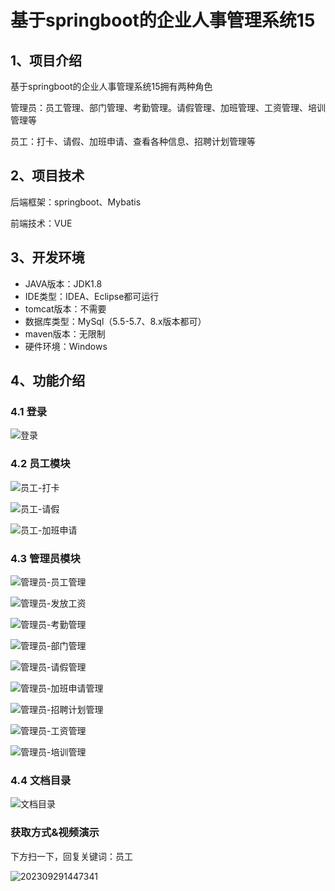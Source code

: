 # 基于springboot的企业人事管理系统15



## 1、项目介绍

基于springboot的企业人事管理系统15拥有两种角色

管理员：员工管理、部门管理、考勤管理。请假管理、加班管理、工资管理、培训管理等

员工：打卡、请假、加班申请、查看各种信息、招聘计划管理等


## 2、项目技术

后端框架：springboot、Mybatis

前端技术：VUE

## 3、开发环境

- JAVA版本：JDK1.8
- IDE类型：IDEA、Eclipse都可运行
- tomcat版本：不需要
- 数据库类型：MySql（5.5-5.7、8.x版本都可） 
- maven版本：无限制
- 硬件环境：Windows


## 4、功能介绍

### 4.1 登录

![登录](https://s2.loli.net/2023/10/12/6DSEY5r9Wmfkbc1.jpg)

### 4.2 员工模块

![员工-打卡](https://s2.loli.net/2023/10/12/dwGBtzi2msfR5Up.png)

![员工-请假](https://s2.loli.net/2023/10/12/HSNKRzVF9JruyGC.png)

![员工-加班申请](https://s2.loli.net/2023/10/12/nAjx658KisPHBmD.jpg)

### 4.3 管理员模块

![管理员-员工管理](https://s2.loli.net/2023/10/12/bYsIzQDESPCvucB.jpg)

![管理员-发放工资](https://s2.loli.net/2023/10/12/a7TJME5YRdh9ZiV.jpg)

![管理员-考勤管理](https://s2.loli.net/2023/10/12/npc3HJwjvoI5VDS.jpg)

![管理员-部门管理](https://s2.loli.net/2023/10/12/Gc3odfjsn7N8wV6.jpg)

![管理员-请假管理](https://s2.loli.net/2023/10/12/dtMbq59BCgzTcGf.jpg)

![管理员-加班申请管理](https://s2.loli.net/2023/10/12/Cm2eRAJ5ESfQvdx.jpg)

![管理员-招聘计划管理](https://s2.loli.net/2023/10/12/9OvKQFnRTBI1LUy.jpg)

![管理员-工资管理](https://s2.loli.net/2023/10/12/iAjGEYTLwbxaQpr.jpg)

![管理员-培训管理](https://s2.loli.net/2023/10/12/yw4Gru8YLZOAHa9.jpg)

### 4.4 文档目录

![文档目录](https://s2.loli.net/2023/10/12/9P5n8XLAScgzGYs.jpg)

### 获取方式&视频演示

下方扫一下，回复关键词：员工

![202309291447341](https://s2.loli.net/2023/10/06/lxLMirNn2tyaIob.png)






